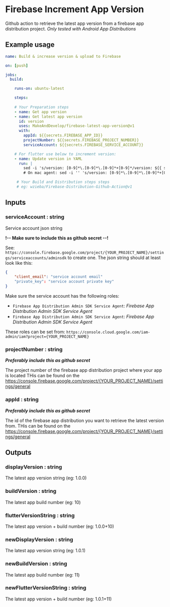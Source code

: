 # Firebase Increment App Version
Github action to retrieve the latest app version from a firebase app distribution project.
_Only tested with Android App Distributions_

## Example usage

```yml
name: Build & increase version & upload to Firebase

on: [push]

jobs:
  build:

    runs-on: ubuntu-latest

    steps:
    
    # Your Preparation steps
    - name: Get app version
    - name: Get latest app version
      id: version
      uses: MakeAndDevelop/firebase-latest-app-version@v1
      with:
        appId: ${{secrets.FIREBASE_APP_ID}}
        projectNumber: ${{secrets.FIREBASE_PROJECT_NUMBER}}
        serviceAccount: ${{secrets.FIREBASE_SERVICE_ACCOUNT}}

    # For flutter use below to increment version:
    - name: Update version in YAML
      run: | 
        sed -i 's/version: [0-9]*\.[0-9]*\.[0-9]*+[0-9]*/version: ${{ steps.version.outputs.newFlutterVersionString }}/' pubspec.yaml
        # On mac agent: sed -i '' 's/version: [0-9]*\.[0-9]*\.[0-9]*+[0-9]*/version: ${{ steps.version.outputs.newFlutterVersionString }}/' pubspec.yaml

     # Your Build and Distribution steps steps
     # eg: wzieba/Firebase-Distribution-Github-Action@v1
```

## Inputs

### serviceAccount : string
Service account json string 

**!-- Make sure to include this as github secret --!**

See: `https://console.firebase.google.com/project/{YOUR_PROJECT_NAME}/settings/serviceaccounts/adminsdk` to create one. The json string should at least look like this:

```json
{
    "client_email": "service account email"
    "private_key": "service account private key"
}
```

Make sure the service account has the following roles:
- `Firebase App Distribution Admin SDK Service Agent`: *Firebase App Distribution Admin SDK Service Agent*
- `Firebase App Distribution Admin SDK Service Agent`: *Firebase App Distribution Admin SDK Service Agent*

These roles can be set from: `https://console.cloud.google.com/iam-admin/iam?project={YOUR_PROJECT_NAME}` 

### projectNumber : string

***Preferably include this as github secret***

The project number of the firebase app distribution project where your app is located
THis can be found on the https://console.firebase.google.com/project/{YOUR_PROJECT_NAME}/settings/general

### appId : string

***Preferably include this as github secret***

The id of the firebase app distribution you want to retrieve the latest version from.
THis can be found on the https://console.firebase.google.com/project/{YOUR_PROJECT_NAME}/settings/general

## Outputs

### displayVersion : string
The latest app version string (eg: 1.0.0)
  
### buildVersion : string
The latest app build number (eg: 10)
  
### flutterVersionString : string
The latest app version + build number (eg: 1.0.0+10)

### newDisplayVersion : string
The latest app version string (eg: 1.0.1)
  
### newBuildVersion : string
The latest app build number (eg: 11)
  
### newFlutterVersionString : string
The latest app version + build number (eg: 1.0.1+11)
